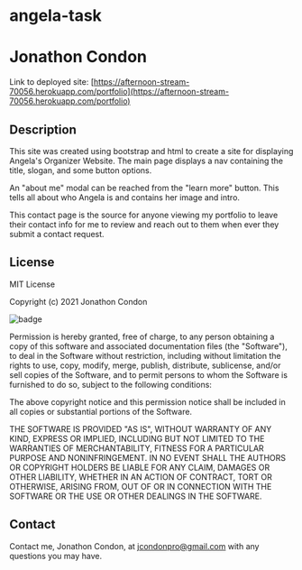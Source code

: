 # angela-task

# Jonathon Condon

Link to deployed site: [https://afternoon-stream-70056.herokuapp.com/portfolio](https://afternoon-stream-70056.herokuapp.com/portfolio)

## Description


This site was created using bootstrap and html to create a site for displaying Angela's Organizer Website. The main page displays a nav containing the title, slogan, and some button options.


An "about me" modal can be reached from the "learn more" button. This tells all about who Angela is and contains her image and intro.


This contact page is the source for anyone viewing my portfolio to leave their contact info for me to review and reach out to them when ever they submit a contact request.


## License

MIT License

Copyright (c) 2021 Jonathon Condon

![badge](https://img.shields.io/static/v1?label=license&message=MIT&color=green)

Permission is hereby granted, free of charge, to any person obtaining a copy
of this software and associated documentation files (the "Software"), to deal
in the Software without restriction, including without limitation the rights
to use, copy, modify, merge, publish, distribute, sublicense, and/or sell
copies of the Software, and to permit persons to whom the Software is
furnished to do so, subject to the following conditions:

The above copyright notice and this permission notice shall be included in all
copies or substantial portions of the Software.

THE SOFTWARE IS PROVIDED "AS IS", WITHOUT WARRANTY OF ANY KIND, EXPRESS OR
IMPLIED, INCLUDING BUT NOT LIMITED TO THE WARRANTIES OF MERCHANTABILITY,
FITNESS FOR A PARTICULAR PURPOSE AND NONINFRINGEMENT. IN NO EVENT SHALL THE
AUTHORS OR COPYRIGHT HOLDERS BE LIABLE FOR ANY CLAIM, DAMAGES OR OTHER
LIABILITY, WHETHER IN AN ACTION OF CONTRACT, TORT OR OTHERWISE, ARISING FROM,
OUT OF OR IN CONNECTION WITH THE SOFTWARE OR THE USE OR OTHER DEALINGS IN THE
SOFTWARE.

## Contact

Contact me, Jonathon Condon, at jcondonpro@gmail.com with any questions you may have.